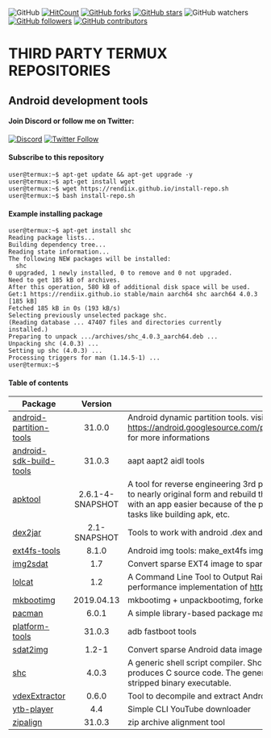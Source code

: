 ![GitHub](https://img.shields.io/github/license/rendiix/rendiix.github.io.svg)
[![HitCount](http://hits.dwyl.io/rendiix/rendiix.github.io.svg)](http://github.com/rendiix/rendiix.github.io)
[![GitHub forks](https://img.shields.io/github/forks/rendiix/rendiix.github.io.svg?style=social&label=Fork&maxAge=2592000)](https://GitHub.com/rendiix/rendiix.github.io/network/)
[![GitHub stars](https://img.shields.io/github/stars/rendiix/rendiix.github.io.svg?style=social&label=Star&maxAge=2592000)](https://GitHub.com/rendiix/rendiix.github.io/stargazers/)
![GitHub watchers](https://img.shields.io/github/watchers/rendiix/rendiix.github.io.svg?style=social)
[![GitHub followers](https://img.shields.io/github/followers/rendiix.svg?style=social&label=Follow&maxAge=2592000)](https://github.com/rendiix?tab=followers)
[![GitHub contributors](https://img.shields.io/github/contributors/rendiix/rendiix.github.io.svg)](https://GitHub.com/rendiix/rendiix.github.io/graphs/contributors/)

# THIRD PARTY TERMUX REPOSITORIES
## Android development tools

#### Join Discord or follow me on Twitter:

[![Discord](https://img.shields.io/discord/404576842419273729.svg?label=join%20discord&logo=discord)](https://discord.gg/5PmKhrc)
[![Twitter Follow](https://img.shields.io/twitter/follow/rendiix.svg?color=green&label=follow&logo=twitter&style=social)](https://twitter.com/rendiix)

#### Subscribe to this repository
``` console
user@termux:~$ apt-get update && apt-get upgrade -y
user@termux:~$ apt-get install wget
user@termux:~$ wget https://rendiix.github.io/install-repo.sh
user@termux:~$ bash install-repo.sh
``` 
#### Example installing package
``` console
user@termux:~$ apt-get install shc
Reading package lists...
Building dependency tree...
Reading state information...
The following NEW packages will be installed:
  shc
0 upgraded, 1 newly installed, 0 to remove and 0 not upgraded.
Need to get 185 kB of archives.
After this operation, 580 kB of additional disk space will be used.
Get:1 https://rendiix.github.io stable/main aarch64 shc aarch64 4.0.3 [185 kB]
Fetched 185 kB in 0s (193 kB/s)
Selecting previously unselected package shc.
(Reading database ... 47407 files and directories currently installed.)
Preparing to unpack .../archives/shc_4.0.3_aarch64.deb ...
Unpacking shc (4.0.3) ...
Setting up shc (4.0.3) ...
Processing triggers for man (1.14.5-1) ...
user@termux:~$
```

#### Table of contents


| Package | Version | Descriptions |
| --- | :---: | --- |
| [android-partition-tools](https://android.googlesource.com/platform/system/extras/+/master/partition_tools/README.md) | 31.0.0 | Android dynamic partition tools. visit: https://android.googlesource.com/platform/system/extras/+/master/partition_tools/README.md for more informations |
| [android-sdk-build-tools](https://github.com/rendiix/termux-aapt) | 31.0.3 | aapt aapt2 aidl tools |
| [apktool](https://ibotpeaches.github.io/Apktool/) | 2.6.1-4-SNAPSHOT | A tool for reverse engineering 3rd party, closed, binary Android apps. It can decode resources to nearly original form and rebuild them after making some modifications. It also makes working with an app easier because of the project like file structure and automation of some repetitive tasks like building apk, etc. |
| [dex2jar](https://github.com/ThexXTURBOXx/dex2jar) | 2.1-SNAPSHOT | Tools to work with android .dex and java .class files |
| [ext4fs-tools](https://github.com/rendiix/make_ext4fs) | 8.1.0 | Android img tools: make_ext4fs img2simg simg2img sefcontext_decompile. |
| [img2sdat](https://github.com/xpirt/img2sdat) | 1.7 | Convert sparse EXT4 image to sparse Android data image |
| [lolcat](https://github.com/jaseg/lolcat) | 1.2 | A Command Line Tool to Output Rainbow Of Colors in Linux Terminal. This version is High-performance implementation of https://github.com/busyloop/lolcat |
| [mkbootimg](https://github.com/osm0sis/mkbootimg) | 2019.04.13 | mkbootimg + unpackbootimg, forked and updated |
| [pacman](https://archlinux.org/pacman) | 6.0.1 | A simple library-based package manager. |
| [platform-tools](https://github.com/rendiix/termux-adb-fastboot) | 31.0.3 | adb fastboot tools |
| [sdat2img](https://github.com/xpirt/sdat2img) | 1.2-1 | Convert sparse Android data image to filesystem ext4 image |
| [shc](https://github.com/neurobin/shc) | 4.0.3 | A generic shell script compiler. Shc takes a script, which is specified on the command line and produces C source code. The generated source code is then compiled and linked to produce a stripped binary executable. |
| [vdexExtractor](https://github.com/anestisb/vdexExtractor) | 0.6.0 | Tool to decompile and extract Android Dex bytecode from Vdex files |
| [ytb-player](https://github.com/rendiix/rendiix.github.io) | 4.4 | Simple CLI YouTube downloader |
| [zipalign](https://github.com/rendiix/termux-zipalign) | 31.0.3 | zip archive alignment tool |
